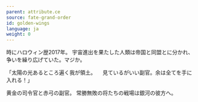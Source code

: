 ```yaml
---
parent: attribute.ce
source: fate-grand-order
id: golden-wings
language: ja
weight: 0
---
```


時にハロウィン歴2017年。
宇宙進出を果たした人類は帝国と同盟とに分かれ、争いを繰り広げていた。マジか。

「太陽の光あるところ遍く我が領土。
　見ているがいい副官。余は全てを手に入れる！」

黄金の司令官と赤弓の副官。
常勝無敗の将たちの戦場は銀河の彼方へ。
